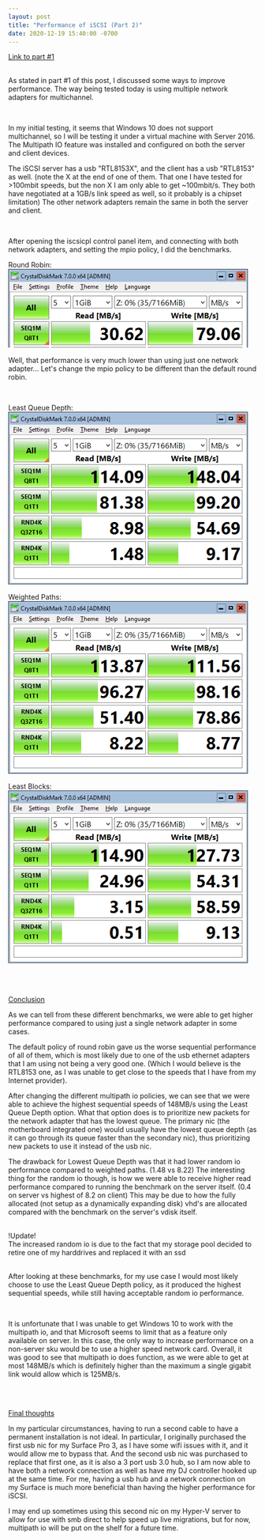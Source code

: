 ```yaml
---
layout: post
title: "Performance of iSCSI (Part 2)"
date: 2020-12-19 15:40:00 -0700
---
```


[Link to part #1](/2020/12/15/iScsiPerformance1.html) <br /><br />

As stated in part #1 of this post, I discussed some ways to improve performance. The way being tested today is using multiple network adapters for multichannel.

<br />

In my initial testing, it seems that Windows 10 does not support multichannel, so I will be testing it under a virtual machine with Server 2016. The Multipath IO feature was installed and configured on both the server and client devices.

The iSCSI server has a usb "RTL8153X", and the client has a usb "RTL8153" as well. (note the X at the end of one of them. That one I have tested for >100mbit speeds, but the non X I am only able to get ~100mbit/s. They both have negotiated at a 1GB/s link speed as well, so it probably is a chipset limitation) The other network adapters remain the same in both the server and client.

<br />

After opening the iscsicpl control panel item, and connecting with both network adapters, and setting the mpio policy, I did the benchmarks.

Round Robin: ![Round robin mpio benchmark](/assets/images/2020-12-19-iScsiPerformance2/round-robin-client1.png)

Well, that performance is very much lower than using just one network adapter... Let's change the mpio policy to be different than the default round robin.

<br />

Least Queue Depth: <br />![Least Queue Depth benchmark](/assets/images/2020-12-19-iScsiPerformance2/lqd-client2.png)

Weighted Paths: <br />![Weighted Path benchmark](/assets/images/2020-12-19-iScsiPerformance2/weight-client3.png)

Least Blocks: <br />![Least Blocks benchmark](/assets/images/2020-12-19-iScsiPerformance2/least-client4.png)

<br /><br />

<u>Conclusion</u>

As we can tell from these different benchmarks, we were able to get higher performance compared to using just a single network adapter in some cases.

The default policy of round robin gave us the worse sequential performance of all of them, which is most likely due to one of the usb ethernet adapters that I am using not being a very good one. (Which I would believe is the RTL8153 one, as I was unable to get close to the speeds that I have from my Internet provider).

After changing the different multipath io policies, we can see that we were able to achieve the highest sequential speeds of 148MB/s using the Least Queue Depth option. What that option does is to prioritize new packets for the network adapter that has the lowest queue. The primary nic (the motherboard integrated one) would usually have the lowest queue depth (as it can go through its queue faster than the secondary nic), thus prioritizing new packets to use it instead of the usb nic.

The drawback for Lowest Queue Depth was that it had lower random io performance compared to weighted paths. (1.48 vs 8.22) The interesting thing for the random io though, is how we were able to receive higher read performance compared to running the benchmark on the server itself. (0.4 on server vs highest of 8.2 on client) This may be due to how the fully allocated (not setup as a dynamically expanding disk) vhd's are allocated compared with the benchmark on the server's vdisk itself.

<br />
!Update!<br />
The increased random io is due to the fact that my storage pool decided to retire one of my harddrives and replaced it with an ssd
<br /><br />

After looking at these benchmarks, for my use case I would most likely choose to use the Least Queue Depth policy, as it produced the highest sequential speeds, while still having acceptable random io performance.

<br />

It is unfortunate that I was unable to get Windows 10 to work with the multipath io, and that Microsoft seems to limit that as a feature only available on server. In this case, the only way to increase performance on a non-server sku would be to use a higher speed network card. Overall, it was good to see that multipath io does function, as we were able to get at most 148MB/s which is definitely higher than the maximum a single gigabit link would allow which is 125MB/s.

<br /><br />

<u>Final thoughts</u>

In my particular circumstances, having to run a second cable to have a permanent installation is not ideal. In particular, I originally purchased the first usb nic for my Surface Pro 3, as I have some wifi issues with it, and it would allow me to bypass that. And the second usb nic was purchased to replace that first one, as it is also a 3 port usb 3.0 hub, so I am now able to have both a network connection as well as have my DJ controller hooked up at the same time. For me, having a usb hub and a network connection on my Surface is much more beneficial than having the higher performance for iSCSI.

I may end up sometimes using this second nic on my Hyper-V server to allow for use with smb direct to help speed up live migrations, but for now, multipath io will be put on the shelf for a future time.